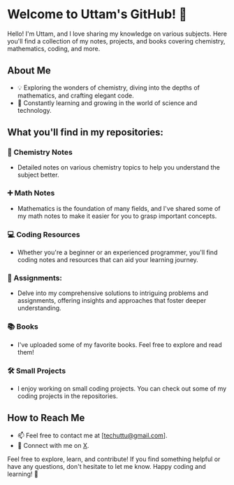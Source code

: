 # Welcome to Uttam's GitHub! 👋

Hello! I'm Uttam, and I love sharing my knowledge on various subjects. Here you'll find a collection of my notes, projects, and books covering chemistry, mathematics, coding, and more.

## About Me

- 💡 Exploring the wonders of chemistry, diving into the depths of mathematics, and crafting elegant code.
- 🌱 Constantly learning and growing in the world of science and technology.


## What you'll find in my repositories:

### 🧪 Chemistry Notes
- Detailed notes on various chemistry topics to help you understand the subject better.

### ➕ Math Notes
- Mathematics is the foundation of many fields, and I've shared some of my math notes to make it easier for you to grasp important concepts.

### 💻 Coding Resources
- Whether you're a beginner or an experienced programmer, you'll find coding notes and resources that can aid your learning journey.

### 📝 Assignments:
- Delve into my comprehensive solutions to intriguing problems and assignments, offering insights and approaches that foster deeper understanding.

### 📚 Books
- I've uploaded some of my favorite books. Feel free to explore and read them!

### 🛠️ Small Projects
- I enjoy working on small coding projects. You can check out some of my coding projects in the repositories.

## How to Reach Me

- 📫 Feel free to contact me at [techuttu@gmail.com].
- 💬 Connect with me on [X](https://twitter.com/itsmeuttu).



Feel free to explore, learn, and contribute! If you find something helpful or have any questions, don't hesitate to let me know. Happy coding and learning! 🌟
